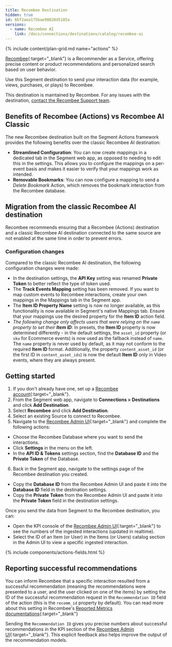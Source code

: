 ```yaml
---
title: Recombee Destination
hidden: true
id: 66f2aea175bae98028d5185a
versions:
  - name: Recombee AI
    link: /docs/connections/destinations/catalog/recombee-ai     
---
```


{% include content/plan-grid.md name="actions" %}

[Recombee](https://recombee.com/?utm_source=segmentio&utm_medium=docs&utm_campaign=partners){:target="_blank”} is a Recommender as a Service, offering precise content or product recommendations and personalized search based on user behavior.

Use this Segment destination to send your interaction data (for example, views, purchases, or plays) to Recombee.

This destination is maintained by Recombee. For any issues with the destination, [contact the Recombee Support team](mailto:support@recombee.com).

## Benefits of Recombee (Actions) vs Recombee AI Classic

The new Recombee destination built on the Segment Actions framework provides the following benefits over the classic Recombee AI destination:

- **Streamlined Configuration**: You can now create mappings in a dedicated tab in the Segment web app, as opposed to needing to edit this in the settings. This allows you to configure the mappings on a per-event basis and makes it easier to verify that your mappings work as intended.
- **Removable Bookmarks**: You can now configure a mapping to send a *Delete Bookmark* Action, which removes the bookmark interaction from the Recombee database.

## Migration from the classic Recombee AI destination

Recombee recommends ensuring that a Recombee (Actions) destination and a classic Recombee AI destination connected to the same source are not enabled at the same time in order to prevent errors.

### Configuration changes

Compared to the classic Recombee AI destination, the following configuration changes were made:

- In the destination settings, the **API Key** setting was renamed **Private Token** to better reflect the type of token used.
- The **Track Events Mapping** setting has been removed. If you want to map custom events to Recombee interactions, create your own mappings in the Mappings tab in the Segment app.
- The **Item ID Property Name** setting is now no longer available, as this functionality is now available in Segment's native Mappings tab. Ensure that your mappings use the desired property for the **Item ID** action field.
- *The following change only affects users that were relying on the `name` property to set their **Item ID**:* In presets, the **Item ID** property is now determined differently - in the default settings, the `asset_id` property (or `sku` for Ecommerce events) is now used as the fallback instead of `name`. The `name` property is never used by default, as it may not conform to the required **Item ID** format. Additionally, the property `content_asset_id` (or the first ID in `content_asset_ids`) is now the default **Item ID** only in Video events, where they are always present. 

## Getting started

1. If you don't already have one, set up a [Recombee account](https://recombee.com/?utm_source=segmentio&utm_medium=docs&utm_campaign=partners){:target="_blank"}.
2. From the Segment web app, navigate to **Connections > Destinations** and click **Add Destination**.
3. Select **Recombee** and click **Add Destination**.
4. Select an existing Source to connect to Recombee.
5. Navigate to the [Recombee Admin UI](https://admin.recombee.com){:target="_blank"} and complete the following actions:
  - Choose the Recombee Database where you want to send the interactions.
  - Click **Settings** in the menu on the left.
  - In the **API ID & Tokens** settings section, find the **Database ID** and the **Private Token** of the Database.
6. Back in the Segment app, navigate to the settings page of the Recombee destination you created.
  - Copy the **Database ID** from the Recombee Admin UI and paste it into the **Database ID** field in the destination settings.
  - Copy the **Private Token** from the Recombee Admin UI and paste it into the **Private Token** field in the destination settings.

Once you send the data from Segment to the Recombee destination, you can:
  - Open the KPI console of the [Recombee Admin UI](https://admin.recombee.com){:target="_blank"} to see the numbers of the ingested interactions (updated in realtime).
  - Select the ID of an Item (or User) in the Items (or Users) catalog section in the Admin UI to view a specific ingested interaction.

{% include components/actions-fields.html %}

## Reporting successful recommendations

You can inform Recombee that a specific interaction resulted from a successful recommendation (meaning the recommendations were presented to a user, and the user clicked on one of the items) by setting the ID of the successful recommendation request in the `Recommendation ID` field of the action (this is the `recomm_id` property by default). You can read more about this setting in Recombee's [Reported Metrics documentations](https://docs.recombee.com/admin_ui.html#reported-metrics){:target="_blank"}

Sending the `Recommendation ID` gives you precise numbers about successful recommendations in the KPI section of the [Recombee Admin UI](https://admin.recombee.com){:target="_blank"}. This explicit feedback also helps improve the output of the recommendation models.